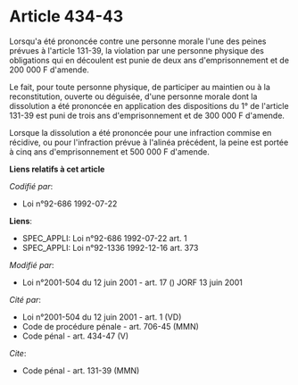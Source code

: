 # Article 434-43

Lorsqu'a été prononcée contre une personne morale l'une des peines prévues à l'article 131-39, la violation par une personne
physique des obligations qui en découlent est punie de deux ans d'emprisonnement et de 200 000 F d'amende.

Le fait, pour toute personne physique, de participer au maintien ou à la reconstitution, ouverte ou déguisée, d'une personne
morale dont la dissolution a été prononcée en application des dispositions du 1° de l'article 131-39 est puni de trois ans
d'emprisonnement et de 300 000 F d'amende.

Lorsque la dissolution a été prononcée pour une infraction commise en récidive, ou pour l'infraction prévue à l'alinéa
précédent, la peine est portée à cinq ans d'emprisonnement et 500 000 F d'amende.

**Liens relatifs à cet article**

_Codifié par_:

  - Loi n°92-686 1992-07-22

**Liens**:

  - SPEC_APPLI: Loi n°92-686 1992-07-22 art. 1
  - SPEC_APPLI: Loi n°92-1336 1992-12-16 art. 373

_Modifié par_:

  - Loi n°2001-504 du 12 juin 2001 - art. 17 () JORF 13 juin 2001

_Cité par_:

  - Loi n°2001-504 du 12 juin 2001 - art. 1 (VD)
  - Code de procédure pénale - art. 706-45 (MMN)
  - Code pénal - art. 434-47 (V)

_Cite_:

  - Code pénal - art. 131-39 (MMN)
